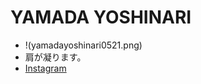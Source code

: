 # YAMADA YOSHINARI
- !(yamadayoshinari0521.png)
- 肩が凝ります。
- [Instagram](https://www.instagram.com/yamadayoshinari/)
